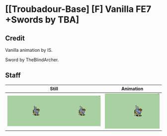# [\[Troubadour-Base\] \[F\] Vanilla FE7 +Swords by TBA]

## Credit

Vanilla animation by IS.

Sword by TheBlindArcher.
	
## Staff

| Still | Animation |
| :---: | :-------: |
| ![Staff still](./Staff_000.png) | ![Staff animation](./Staff.gif) |
